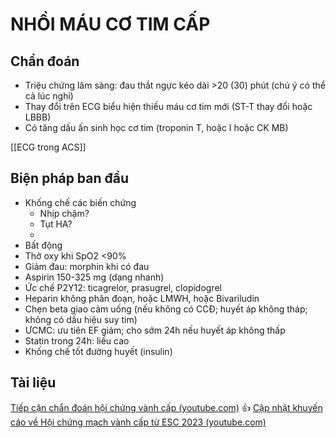 # NHỒI MÁU CƠ TIM CẤP

## Chẩn đoán
- Triệu chứng lâm sàng: đau thắt ngực kéo dài >20 (30) phút (chú ý có thể cả lúc nghỉ)
- Thay đổi trên ECG biểu hiện thiếu máu cơ tim mới (ST-T thay đổi hoặc LBBB)
- Có tăng dấu ấn sinh học cơ tim (troponin T, hoặc I hoặc CK MB)

[[ECG trong ACS]]

## Biện pháp ban đầu
- Khống chế các biến chứng
	- Nhịp chậm?
	- Tụt HA?
	- 
- Bất động
- Thở oxy khi SpO2 <90%
- Giảm đau: morphin khi có đau
- Aspirin 150-325 mg (dạng nhanh)
- Ức chế P2Y12: ticagrelor, prasugrel, clopidogrel
- Heparin không phân đoạn, hoặc LMWH, hoặc Bivariludin
- Chẹn beta giao cảm uống (nếu không có CCĐ; huyết áp không tháp; không có dấu hiệu suy tim)
- ƯCMC: ưu tiên EF giảm; cho sớm 24h nếu huyết áp không thấp
- Statin trong 24h: liều cao
- Khống chế tốt đường huyết (insulin)









## Tài liệu
[Tiếp cận chẩn đoán hội chứng vành cấp (youtube.com)](https://www.youtube.com/watch?v=BR_ZPlAHygU)
👍 [Cập nhật khuyến cáo về Hội chứng mạch vành cấp từ ESC 2023 (youtube.com)](https://www.youtube.com/watch?v=rsgkbRbu52U)